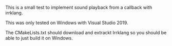 This is a small test to implement sound playback from a callback with irrklang.

This was only tested on Windows with Visual Studio 2019.

The CMakeLists.txt should download and extrackt Irrklang so you should be able to just build it on Windows.
